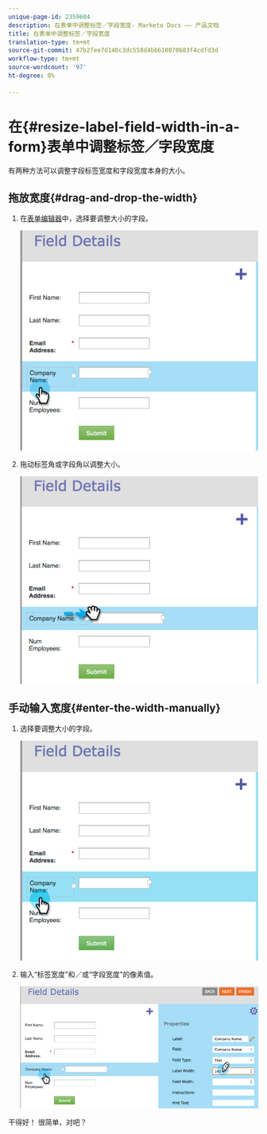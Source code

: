 ```yaml
---
unique-page-id: 2359604
description: 在表单中调整标签／字段宽度- Marketo Docs —— 产品文档
title: 在表单中调整标签／字段宽度
translation-type: tm+mt
source-git-commit: 47b2fee7d146c3dc558d4bbb10070683f4cdfd3d
workflow-type: tm+mt
source-wordcount: '97'
ht-degree: 0%

---
```



# 在{#resize-label-field-width-in-a-form}表单中调整标签／字段宽度

有两种方法可以调整字段标签宽度和字段宽度本身的大小。

## 拖放宽度{#drag-and-drop-the-width}

1. 在[表单编辑器](../../../../product-docs/demand-generation/forms/form-actions/edit-a-form.md)中，选择要调整大小的字段。

   ![](assets/image2014-9-15-15-3a24-3a0.png)

1. 拖动标签角或字段角以调整大小。

   ![](assets/image2014-9-15-15-3a24-3a14.png)

## 手动输入宽度{#enter-the-width-manually}

1. 选择要调整大小的字段。

   ![](assets/image2014-9-15-15-3a24-3a28.png)

1. 输入“标签宽度”和／或“字段宽度”的像素值。

   ![](assets/image2014-9-15-15-3a24-3a36.png)

干得好！ 很简单，对吧？
